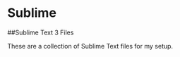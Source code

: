 Sublime
=======

##Sublime Text 3 Files

These are a collection of Sublime Text files for my setup.
